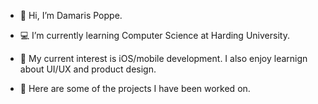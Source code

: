 - 👋 Hi, I’m Damaris Poppe.

- 💻 I’m currently learning Computer Science at Harding University.

- 💬 My current interest is iOS/mobile development. I also enjoy learnign about UI/UX and product design.

- 🌱 Here are some of the projects I have been worked on.

<!--
**dpoppe7/dpoppe7** is a ✨ _special_ ✨ repository because its `README.md` (this file) appears on your GitHub profile.

Here are some ideas to get you started:

- 🔭 I’m currently working on ...
- 🌱 I’m currently learning ...
- 👯 I’m looking to collaborate on ...
- 🤔 I’m looking for help with ...
- 💬 Ask me about ...
- 📫 How to reach me: ...
- 😄 Pronouns: ...
- ⚡ Fun fact: ...
-->
